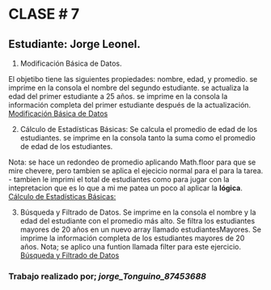 # CLASE # 7

## Estudiante: Jorge Leonel.

1.  Modificación Básica de Datos.

El objetibo tiene las siguientes propiedades: nombre, edad, y promedio.
se imprime en la consola el nombre del segundo estudiante.
se actualiza la edad del primer estudiante a 25 años. se imprime en la consola la información completa del primer estudiante después de la actualización.
[ Modificación Básica de Datos](./tarea_1_clase7.js)

2. Cálculo de Estadísticas Básicas:
Se calcula el promedio de edad de los estudiantes.
se imprime en la consola tanto la suma como el promedio de edad de los estudiantes.

Nota: se hace un redondeo de promedio aplicando Math.floor para que se mire chevere, pero tambien se aplica el ejecicio normal para el para la tarea.
    - tambien le imprimi el total de estudiantes como para jugar con la intepretacion que es lo que a mi me patea un poco al aplicar la **lógica**.
[Cálculo de Estadísticas Básicas:](./tarea_2_clase_7.js)

3. Búsqueda y Filtrado de Datos.
Se imprime en la consola el nombre y la edad del estudiante con el promedio más alto.
Se filtra los estudiantes mayores de 20 años en un nuevo array llamado estudiantesMayores.
Se imprime la información completa de los estudiantes mayores de 20 años.
Nota; se aplico una funtion llamada filter para este ejercicio.
[Búsqueda y Filtrado de Datos](./Tarea_3_clase_7.js)

### Trabajo realizado por; *jorge_Tonguino_87453688*